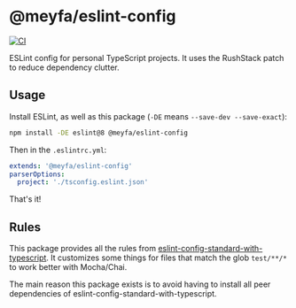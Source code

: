 # @meyfa/eslint-config

[![CI](https://github.com/meyfa/eslint-config/actions/workflows/main.yml/badge.svg)](https://github.com/meyfa/eslint-config/actions/workflows/main.yml)

ESLint config for personal TypeScript projects. It uses the RushStack patch to reduce dependency clutter.

## Usage

Install ESLint, as well as this package (`-DE` means `--save-dev --save-exact`):

```sh
npm install -DE eslint@8 @meyfa/eslint-config
```

Then in the `.eslintrc.yml`:

```yml
extends: '@meyfa/eslint-config'
parserOptions:
  project: './tsconfig.eslint.json'
```

That's it!

## Rules

This package provides all the rules from [eslint-config-standard-with-typescript](https://github.com/standard/eslint-config-standard-with-typescript/).
It customizes some things for files that match the glob `test/**/*` to work better with Mocha/Chai.

The main reason this package exists is to avoid having to install all peer dependencies of
eslint-config-standard-with-typescript.
